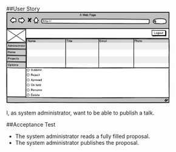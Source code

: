##User Story
<img src="https://github.com/FEUPTalks/Frontend/blob/develop/prototype/imagens/manage_talks_view.jpg" alt="Drawing" width="430px"/><br/>

I, as system administrator, want to be able to publish a talk.

##Acceptance Test

* The system administrator reads a fully filled proposal.
* The system administrator publishes the proposal.
